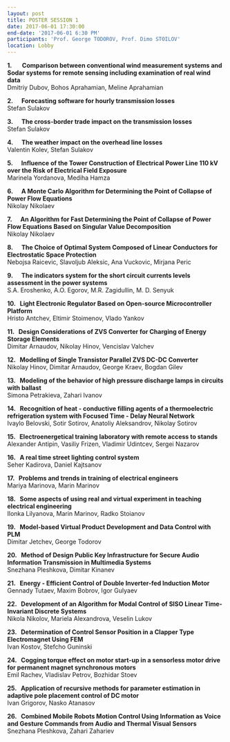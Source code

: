 ```yaml
---
layout: post
title: POSTER SESSION 1
date: 2017-06-01 17:30:00
end-date: '2017-06-01 6:30 PM'
participants: 'Prof. George TODOROV, Prof. Dimo STOILOV'
location: Lobby
---
```



**1.**&nbsp; &nbsp; &nbsp; **Comparison between conventional wind measurement systems and Sodar systems for remote sensing including examination of real wind data**
<br>Dmitriy Dubov, Bohos Aprahamian, Meline Aprahamian

**2. &nbsp; &nbsp;&nbsp; Forecasting software for hourly transmission losses**
<br>Stefan Sulakov

**3. &nbsp; &nbsp;&nbsp; The cross-border trade impact on the transmission losses**
<br>Stefan Sulakov

**4. &nbsp; &nbsp;&nbsp; The weather impact on the overhead line losses**
<br>Valentin Kolev, Stefan Sulakov

**5. &nbsp; &nbsp;&nbsp; Influence of the Tower Construction of Electrical Power Line 110 kV over the Risk of Electrical Field Exposure**
<br>Marinela Yordanova, Mediha Hamza

**6. &nbsp; &nbsp;&nbsp; A Monte Carlo Algorithm for Determining the Point of Collapse of Power Flow Equations**
<br>Nikolay Nikolaev

**7. &nbsp; &nbsp;&nbsp; An Algorithm for Fast Determining the Point of Collapse of Power Flow Equations Based on Singular Value Decomposition**
<br>Nikolay Nikolaev

**8. &nbsp; &nbsp;&nbsp; The Choice of Optimal System Composed of Linear Conductors for Electrostatic Space Protection**
<br>Nebojsa Raicevic, Slavoljub Aleksic, Ana Vuckovic, Mirjana Peric

**9. &nbsp; &nbsp;&nbsp; The indicators system for the short circuit currents levels assessment in the power systems**
<br>S.A. Eroshenko, A.O. Egorov, M.R. Zagidullin, M. D. Senyuk

**10. &nbsp; Light Electronic Regulator Based on Open-source Microcontroller Platform**
<br>Hristo Antchev, Eltimir Stoimenov, Vlado Yankov

**11. &nbsp; Design Considerations of ZVS Converter for Charging of Energy Storage Elements**
<br>Dimitar Arnaudov, Nikolay Hinov, Vencislav Valchev

**12. &nbsp; Modelling of Single Transistor Parallel ZVS DC-DC Converter**
<br>Nikolay Hinov, Dimitar Arnaudov, George Kraev, Bogdan Gilev

**13. &nbsp; Modeling of the behavior of high pressure discharge lamps in circuits with ballast**
<br>Simona Petrakieva, Zahari Ivanov

**14. &nbsp; Recognition of heat - conductive filling agents of a thermoelectric refrigeration system with Focused Time - Delay Neural Network**
<br>Ivaylo Belovski, Sotir Sotirov, Anatoliy Aleksandrov, Nikolay Sotirov

**15. &nbsp; Electroenergetical training laboratory with remote access to stands**
<br>Alexander Antipin, Vasiliy Frizen, Vladimir Udintcev, Sergei Nazarov

**16. &nbsp; A real time street lighting control system**
<br>Seher Kadirova, Daniel Kajtsanov

**17. &nbsp; Problems and trends in training of electrical engineers**
<br>Mariya Marinova, Marin Marinov

**18. &nbsp; Some aspects of using real and virtual experiment in teaching electrical engineering**
<br>Ilonka Lilyanova, Marin Marinov, Radko Stoianov

**19. &nbsp; Model-based Virtual Product Development and Data Control with PLM**
<br>Dimitar Jetchev, George Todorov

**20. &nbsp; Method of Design Public Key Infrastructure for Secure Audio Information Transmission in Multimedia Systems**
<br>Snezhana Pleshkova, Dimitar Kinanev

**21. &nbsp; Energy - Efficient Control of Double Inverter-fed Induction Motor**
<br>Gennady Tutaev, Maxim Bobrov, Igor Gulyaev

**22. &nbsp; Development of an Algorithm for Modal Control of SISO Linear Time-Invariant Discrete Systems**
<br>Nikola Nikolov, Mariela Alexandrova, Veselin Lukov

**23. &nbsp; Determination of Control Sensor Position in a Clapper Type Electromagnet Using FEM**
<br>Ivan Kostov, Stefcho Guninski

**24. &nbsp; Cogging torque effect on motor start-up in a sensorless motor drive for permanent magnet synchronous motors**
<br>Emil Rachev, Vladislav Petrov, Bozhidar Stoev

**25. &nbsp; Application of recursive methods for parameter estimation in adaptive pole placement control of DC motor**
<br>Ivan Grigorov, Nasko Atanasov

**26. &nbsp; Combined Mobile Robots Motion Control Using Information as Voice and Gesture Commands from Audio and Thermal Visual Sensors**
<br>Snezhana Pleshkova, Zahari Zahariev